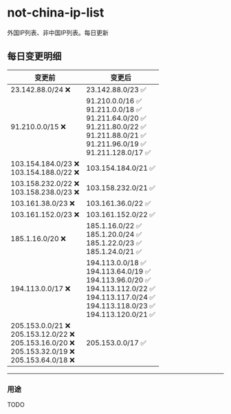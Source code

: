 # not-china-ip-list
外国IP列表、非中国IP列表。每日更新

每日变更明细
--------------------
|  变更前   | 变更后 |
|  ----  | ----  |
|  23.142.88.0/24 :x:  | 23.142.88.0/23 :white_check_mark: | 
|  91.210.0.0/15 :x:  | 91.210.0.0/16 :white_check_mark: <br> 91.211.0.0/18 :white_check_mark: <br> 91.211.64.0/20 :white_check_mark: <br> 91.211.80.0/22 :white_check_mark: <br> 91.211.88.0/21 :white_check_mark: <br> 91.211.96.0/19 :white_check_mark: <br> 91.211.128.0/17 :white_check_mark: <br>  | 
|  103.154.184.0/23 :x: <br> 103.154.188.0/22 :x: <br> | 103.154.184.0/21 :white_check_mark: | 
|  103.158.232.0/22 :x: <br> 103.158.238.0/23 :x: <br> | 103.158.232.0/21 :white_check_mark: | 
|  103.161.38.0/23 :x:  | 103.161.36.0/22 :white_check_mark: | 
|  103.161.152.0/23 :x:  | 103.161.152.0/22 :white_check_mark: | 
|  185.1.16.0/20 :x:  | 185.1.16.0/22 :white_check_mark: <br> 185.1.20.0/24 :white_check_mark: <br> 185.1.22.0/23 :white_check_mark: <br> 185.1.24.0/21 :white_check_mark: <br>  | 
|  194.113.0.0/17 :x:  | 194.113.0.0/18 :white_check_mark: <br> 194.113.64.0/19 :white_check_mark: <br> 194.113.96.0/20 :white_check_mark: <br> 194.113.112.0/22 :white_check_mark: <br> 194.113.117.0/24 :white_check_mark: <br> 194.113.118.0/23 :white_check_mark: <br> 194.113.120.0/21 :white_check_mark: <br>  | 
|  205.153.0.0/21 :x: <br> 205.153.12.0/22 :x: <br> 205.153.16.0/20 :x: <br> 205.153.32.0/19 :x: <br> 205.153.64.0/18 :x: <br> | 205.153.0.0/17 :white_check_mark: | 

--------------------
### 用途
TODO
